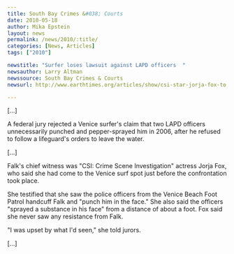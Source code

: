 ```yaml
---
title: South Bay Crimes &#038; Courts
date: 2010-05-18
author: Mika Epstein
layout: news
permalink: /news/2010/:title/
categories: [News, Articles]
tags: ["2010"]

newstitle: "Surfer loses lawsuit against LAPD officers  "
newsauthor: Larry Altman  
newssource: South Bay Crimes & Courts  
newsurl: http://www.earthtimes.org/articles/show/csi-star-jorja-fox-to,1308038.shtml  

---
```


[...] 

A federal jury rejected a Venice surfer's claim that two LAPD officers unnecessarily punched and pepper-sprayed him in 2006, after he refused to follow a lifeguard's orders to leave the water.

[...]

Falk's chief witness was "CSI: Crime Scene Investigation" actress Jorja Fox, who said she had come to the Venice surf spot just before the confrontation took place.

She testified that she saw the police officers from the Venice Beach Foot Patrol handcuff Falk and "punch him in the face." She also said the officers "sprayed a substance in his face" from a distance of about a foot. Fox said she never saw any resistance from Falk.

"I was upset by what I'd seen," she told jurors.

[...]

